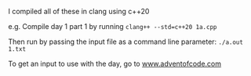 I compiled all of these in clang using c++20

e.g. Compile day 1 part 1 by running `clang++ --std=c++20 1a.cpp`

Then run by passing the input file as a command line parameter: `./a.out 1.txt`

To get an input to use with the day, go to www.adventofcode.com
